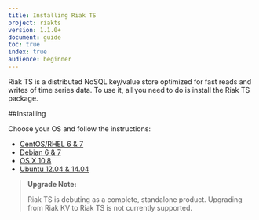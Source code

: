 ```yaml
---
title: Installing Riak TS
project: riakts
version: 1.1.0+
document: guide
toc: true
index: true
audience: beginner
---
```


[AAE]: http://docs.basho.com/riak/2.1.3/theory/concepts/aae/
[Centos]: http://docs.basho.com/riakts/1.1.0/installing/rhel-centos
[Debian]: http://docs.basho.com/riakts/1.1.0/installing/debian-ubuntu
[OSX]: http://docs.basho.com/riakts/1.1.0/installing/mac-osx
[Ubuntu]: http://docs.basho.com/riakts/1.1.0/installing/debian-ubuntu


Riak TS is a distributed NoSQL key/value store optimized for fast reads and writes of time series data. To use it, all you need to do is install the Riak TS package.
 

##Installing

Choose your OS and follow the instructions:

* [CentOS/RHEL 6 & 7][Centos]
* [Debian 6 & 7][Debian]
* [OS X 10.8][OSX]
* [Ubuntu 12.04 & 14.04][Ubuntu]


>**Upgrade Note:** 
>
>Riak TS is debuting as a complete, standalone product. Upgrading from Riak KV to Riak TS is not currently supported.
